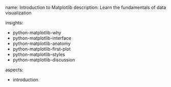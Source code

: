 name: Introduction to Matplotlib
description: Learn the fundamentals of data visualization

insights:
  - python-matplotlib-why
  - python-matplotlib-interface
  - python-matplotlib-anatomy
  - python-matplotlib-first-plot
  - python-matplotlib-styles
  - python-matplotlib-discussion

aspects:
  - introduction 